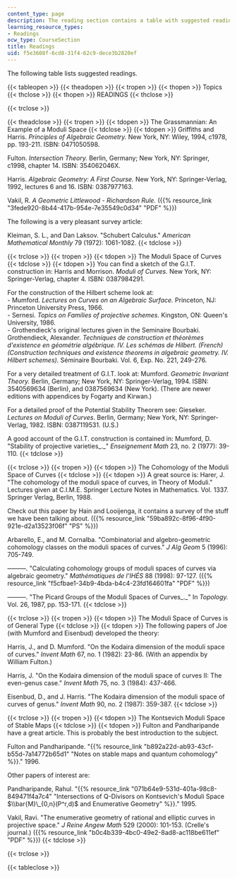 ```yaml
---
content_type: page
description: The reading section contains a table with suggested readings.
learning_resource_types:
- Readings
ocw_type: CourseSection
title: Readings
uid: f5e3608f-6cd8-31f4-62c9-dece3b2820ef
---
```


The following table lists suggested readings.

{{< tableopen >}}
{{< theadopen >}}
{{< tropen >}}
{{< thopen >}}
Topics
{{< thclose >}}
{{< thopen >}}
READINGS
{{< thclose >}}

{{< trclose >}}

{{< theadclose >}}
{{< tropen >}}
{{< tdopen >}}
The Grassmannian: An Example of a Moduli Space
{{< tdclose >}}
{{< tdopen >}}
Griffiths and Harris. _Principles of Algebraic Geometry._ New York, NY: Wiley, 1994, c1978, pp. 193-211. ISBN: 0471050598.  
  
Fulton. _Intersection Theory._ Berlin, Germany; New York, NY: Springer, c1998, chapter 14. ISBN: 354062046X.  
  
Harris. _Algebraic Geometry: A First Course._ New York, NY: Springer-Verlag, 1992, lectures 6 and 16. ISBN: 0387977163.  
  
Vakil, R. _A Geometric Littlewood - Richardson Rule._ ({{% resource_link "3fede920-8b44-417b-954e-7e35549c0d34" "PDF" %}})  
  
The following is a very pleasant survey article:  
  
Kleiman, S. L., and Dan Laksov. "Schubert Calculus." _American Mathematical Monthly_ 79 (1972): 1061-1082.
{{< tdclose >}}

{{< trclose >}}
{{< tropen >}}
{{< tdopen >}}
The Moduli Space of Curves
{{< tdclose >}}
{{< tdopen >}}
You can find a sketch of the G.I.T. construction in: Harris and Morrison. _Moduli of Curves._ New York, NY: Springer-Verlag, chapter 4. ISBN: 0387984291.  
  
For the construction of the Hilbert scheme look at:  
\- Mumford. _Lectures on Curves on an Algebraic Surface._ Princeton, NJ: Princeton University Press, 1966.  
\- Sernesi. _Topics on Families of projective schemes._ Kingston, ON: Queen's University, 1986.  
\- Grothendieck's original lectures given in the Seminaire Bourbaki.  
Grothendieck, Alexander. _Techniques de construction et théorèmes d'existence en géométrie algébrique. IV. Les schémas de Hilbert. (French) (Construction techniques and existence theorems in algebraic geometry. IV. Hilbert schemes)._ Séminaire Bourbaki. Vol. 6, Exp. No. 221, 249-276.  
  
For a very detailed treatment of G.I.T. look at: Mumford. _Geometric Invariant Theory._ Berlin, Germany; New York, NY: Springer-Verlag, 1994. ISBN: 3540569634 (Berlin), and 0387569634 (New York). (There are newer editions with appendices by Fogarty and Kirwan.)  
  
For a detailed proof of the Potential Stability Theorem see: Gieseker. _Lectures on Moduli of Curves_. Berlin, Germany; New York, NY: Springer-Verlag, 1982. ISBN: 0387119531. (U.S.)  
  
A good account of the G.I.T. construction is contained in: Mumford, D. "Stability of projective varieties_._" _Enseignement Math_ 23, no. 2 (1977): 39-110.
{{< tdclose >}}

{{< trclose >}}
{{< tropen >}}
{{< tdopen >}}
The Cohomology of the Moduli Space of Curves
{{< tdclose >}}
{{< tdopen >}}
A great source is: Harer, J. "The cohomology of the moduli space of curves, in Theory of Moduli." Lectures given at C.I.M.E. Springer Lecture Notes in Mathematics. Vol. 1337. Springer Verlag, Berlin, 1988.  
  
Check out this paper by Hain and Looijenga, it contains a survey of the stuff we have been talking about. ({{% resource_link "59ba892c-8f96-4f90-921e-d2a13523f06f" "PS" %}})  
  
Arbarello, E., and M. Cornalba. "Combinatorial and algebro-geometric cohomology classes on the moduli spaces of curves." _J Alg Geom_ 5 (1996): 705-749.  
  
———. "Calculating cohomology groups of moduli spaces of curves via algebraic geometry." _Mathématiques de l'IHÉS_ 88 (1998): 97-127. ({{% resource_link "f5cfbae1-34b9-4bda-b4c4-23fd164601fa" "PDF" %}})  
  
———. "The Picard Groups of the Moduli Spaces of Curves_._" In _Topology._ Vol. 26, 1987, pp. 153-171.
{{< tdclose >}}

{{< trclose >}}
{{< tropen >}}
{{< tdopen >}}
The Moduli Space of Curves is of General Type
{{< tdclose >}}
{{< tdopen >}}
The following papers of Joe (with Mumford and Eisenbud) developed the theory:  
  
Harris, J., and D. Mumford. "On the Kodaira dimension of the moduli space of curves." _Invent Math_ 67, no. 1 (1982): 23-86. (With an appendix by William Fulton.)  
  
Harris, J. "On the Kodaira dimension of the moduli space of curves II: The even-genus case." _Invent Math_ 75, no. 3 (1984): 437-466.  
  
Eisenbud, D., and J. Harris. "The Kodaira dimension of the moduli space of curves of genus." _Invent Math_ 90, no. 2 (1987): 359-387.
{{< tdclose >}}

{{< trclose >}}
{{< tropen >}}
{{< tdopen >}}
The Kontsevich Moduli Space of Stable Maps
{{< tdclose >}}
{{< tdopen >}}
Fulton and Pandharipande have a great article. This is probably the best introduction to the subject.  
  
Fulton and Pandharipande. "{{% resource_link "b892a22d-ab93-43cf-b55d-7a14772b65d1" "Notes on stable maps and quantum cohomology" %}}." 1996.  
  
Other papers of interest are:  
  
Pandharipande, Rahul. "{{% resource_link "071b64e9-531d-401a-98c8-849471f4a7c4" "Intersections of Q-Divisors on Kontsevich's Moduli Space $\\bar{M}\_{0,n}(P^r,d)$ and Enumerative Geometry" %}}." 1995.  
  
Vakil, Ravi. "The enumerative geometry of rational and elliptic curves in projective space." _J Reine Angew_ _Math_ 529 (2000): 101-153. (Crelle's journal.) ({{% resource_link "b0c4b339-4bc0-49e2-8ad8-ac118be611ef" "PDF" %}})
{{< tdclose >}}

{{< trclose >}}

{{< tableclose >}}